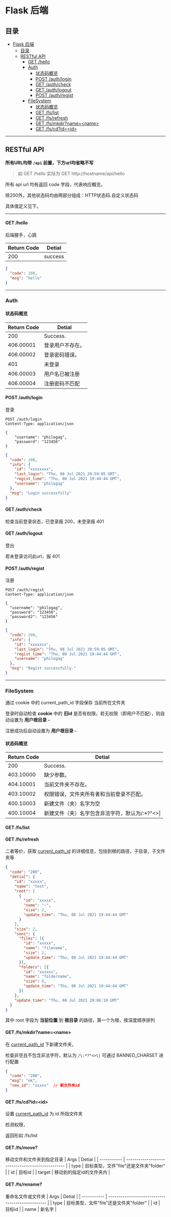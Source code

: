 # Flask 后端

## 目录

- [Flask 后端](#flask-后端)
    - [目录](#目录)
    - [RESTful API](#restful-api)
        - [GET /hello](#get-hello)
        - [Auth](#auth)
            - [状态码概览](#状态码概览)
            - [POST /auth/login](#post-authlogin)
            - [GET /auth/check](#get-authcheck)
            - [GET /auth/logout](#get-authlogout)
            - [POST /auth/regist](#post-authregist)
        - [FileSystem](#filesystem)
            - [状态码概览](#状态码概览-1)
            - [GET /fs/list](#get-fslist)
            - [GET /fs/refresh](#get-fsrefresh)
            - [GET /fs/mkdir?name=\<name\>](#get-fsmkdirnamename)
            - [GET /fs/cd?id=\<id\>](#get-fscdidid)

---

## RESTful API

**所有URL均带 `/api` 前置，下方url均省略不写**

> 如 GET /hello 实际为 GET http://hostname/api/hello

所有 api url 均有返回 code 字段，代表响应概览。

除200外，其他状态码均由两部分组成：HTTP状态码.自定义状态码

具体值定义见下。

---

#### GET /hello

后端握手，心跳

| Return Code | Detial  |
| ----------- | ------- |
| 200         | success |

```json
{
  "code": 200,
  "msg": "hello"
}
```

---

### Auth

#### 状态码概览

| Return Code | Detial           |
| ----------- | ---------------- |
| 200         | Success.         |
| 406.00001   | 登录用户不存在。 |
| 406.00002   | 登录密码错误。   |
| 401         | 未登录           |
| 406.00003   | 用户名已被注册   |
| 406.00004   | 注册密码不匹配   |

#### POST /auth/login

登录
```http
POST /auth/login
Content-Type: application/json

{
    "username": "philogag",
    "password": "123456"
}
```

```json
{
  "code": 200,
  "info": {
    "id": "xxxxxxxx",
    "last_login": "Thu, 08 Jul 2021 20:59:05 GMT",
    "regist_time": "Thu, 08 Jul 2021 19:44:44 GMT",
    "username": "philogag"
  },
  "msg": "Login successfully"
}
```

#### GET /auth/check

检查当前登录状态，已登录报 200，未登录报 401

#### GET /auth/logout

登出

若未登录访问此url，报 401

#### POST /auth/regist

注册

```http
POST /auth/regist
Content-Type: application/json

{
  "username": "philogag",
  "password": "123456",
  "password2": "123456"
}
```

```json
{
  "code": 200,
  "info": {
    "id": "xxxxxxx",
    "last_login": "Thu, 08 Jul 2021 20:59:05 GMT",
    "regist_time": "Thu, 08 Jul 2021 19:44:44 GMT",
    "username": "philogag"
  },
  "msg": "Regist successfully."
}
```

---

### FileSystem

通过 cookie 中的 <t id="current_path_id">current_path_id</t>  字段保存 当前所在文件夹

登录时自动检查 **cookie** 中的 **旧id** 是否有权限。若无权限（即用户不匹配），则自动设置为 **用户根目录 `~`**

注册成功后自动设置为 **用户根目录 `~`**

#### 状态码概览

| Return Code | Detial                                           |
| ----------- | ------------------------------------------------ |
| 200         | Success.                                         |
| 403.10000   | 缺少参数。                                        |
| 404.10001   | 当前文件夹不存在。                               |
| 403.10002   | 权限错误，文件夹所有者和当前登录不匹配。         |
| 400.10003   | 新建文件（夹）名字为空                           |
| 400.10004   | 新建文件（夹）名字包含非法字符，默认为/\:*?"<>\| |





#### GET /fs/list

#### GET /fs/refresh

二者等价，获取 <a href="#current_path_id">current_path_id</a> 的详细信息，包括到根的路径，子目录，子文件夹等

```json
{
  "code": "200",
  "detial": {
    "id": "xxxxx",
    "name": "test",
    "root": [
      {
        "id": "xxxxx",
        "name": "~",
        "size": 2,
        "update_time": "Thu, 08 Jul 2021 19:44:44 GMT"
      }
    ],
    "size": 2,
    "sons": {
      "files": [{
        "id": "xxxxx",
        "name": "filename",
        "size": 2,
        "update_time": "Thu, 08 Jul 2021 19:44:44 GMT"
      }],
      "folders": [{
        "id": "xxxxxx",
        "name": "foldername",
        "size": 0,
        "update_time": "Thu, 08 Jul 2021 19:44:44 GMT"
      }]
    },
    "update_time": "Thu, 08 Jul 2021 20:06:10 GMT"
  }
}
```

其中 root 字段为 **当前位置** 到 **根目录** 的路径，第一个为根，按深度顺序排列



#### GET /fs/mkdir?name=\<name\>

在 <a href="#current_path_id">current_path_id</a> 下新建文件夹，

检查非空且不包含非法字符，默认为 `/\:*?"<>\|` 
可通过 BANNED_CHARSET 进行配置

```json
{
  "code": "200",
  "msg": "ok",
  "new_id": "xxxxx"  // 新文件夹id
}
```



#### GET /fs/cd?id=\<id\>

设置 <a href="#current_path_id">current_path_id</a> 为 id 所指文件夹

检测权限，

返回形如 /fs/list

#### GET /fs/move?

移动文件和文件夹到指定目录
| Args        | Detial                                           |
| ----------- | ------------------------------------------------ |
| type        | 目标类型，文件"file"还是文件夹"folder"                 |
| id          | 目标id                       |
| target      | 移动到的指定id的文件夹内                       |


#### GET /fs/rename?

重命名文件或文件夹
| Args        | Detial                                           |
| ----------- | ------------------------------------------------ |
| type        | 目标类型，文件"file"还是文件夹"folder"                 |
| id          | 目标id                       |
| name        | 新名字                       |
